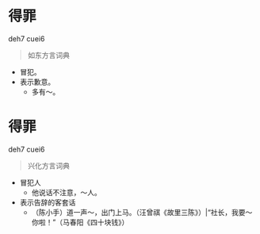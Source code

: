 # 得罪
deh7 cuei6
> 如东方言词典
- 冒犯。
- 表示歉意。
  - 多有～。

# 得罪
deh7 cuei6
> 兴化方言词典
- 冒犯人
  - 他说话不注意，～人。
- 表示告辞的客套话
  - （陈小手）道一声～，出门上马。（汪曾祺《故里三陈》）|“社长，我要～你啦！”（马春阳《四十块钱》）
